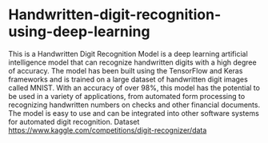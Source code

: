 # Handwritten-digit-recognition-using-deep-learning
This is a Handwritten Digit Recognition Model is a deep learning artificial intelligence model that can recognize handwritten digits with a high degree of accuracy. The model has been built using the TensorFlow and Keras frameworks and is trained on a large dataset of handwritten digit images called MNIST. With an accuracy of over 98%, this model has the potential to be used in a variety of applications, from automated form processing to recognizing handwritten numbers on checks and other financial documents. The model is easy to use and can be integrated into other software systems for automated digit recognition.
Dataset
https://www.kaggle.com/competitions/digit-recognizer/data
